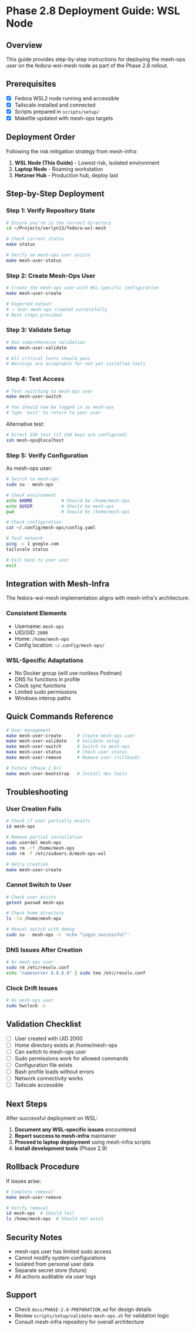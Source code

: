 # Phase 2.8 Deployment Guide: WSL Node

## Overview

This guide provides step-by-step instructions for deploying the mesh-ops user on the fedora-wsl-mesh node as part of the Phase 2.8 rollout.

## Prerequisites

- [x] Fedora WSL2 node running and accessible
- [x] Tailscale installed and connected
- [x] Scripts prepared in `scripts/setup/`
- [x] Makefile updated with mesh-ops targets

## Deployment Order

Following the risk mitigation strategy from mesh-infra:

1. **WSL Node (This Guide)** - Lowest risk, isolated environment
2. **Laptop Node** - Roaming workstation
3. **Hetzner Hub** - Production hub, deploy last

## Step-by-Step Deployment

### Step 1: Verify Repository State

```bash
# Ensure you're in the correct directory
cd ~/Projects/verlyn13/fedora-wsl-mesh

# Check current status
make status

# Verify no mesh-ops user exists
make mesh-user-status
```

### Step 2: Create Mesh-Ops User

```bash
# Create the mesh-ops user with WSL-specific configuration
make mesh-user-create

# Expected output:
# ✓ User mesh-ops created successfully
# Next steps provided
```

### Step 3: Validate Setup

```bash
# Run comprehensive validation
make mesh-user-validate

# All critical tests should pass
# Warnings are acceptable for not-yet-installed tools
```

### Step 4: Test Access

```bash
# Test switching to mesh-ops user
make mesh-user-switch

# You should now be logged in as mesh-ops
# Type 'exit' to return to your user
```

Alternative test:
```bash
# Direct SSH test (if SSH keys are configured)
ssh mesh-ops@localhost
```

### Step 5: Verify Configuration

As mesh-ops user:
```bash
# Switch to mesh-ops
sudo su - mesh-ops

# Check environment
echo $HOME           # Should be /home/mesh-ops
echo $USER           # Should be mesh-ops
pwd                  # Should be /home/mesh-ops

# Check configuration
cat ~/.config/mesh-ops/config.yaml

# Test network
ping -c 1 google.com
tailscale status

# Exit back to your user
exit
```

## Integration with Mesh-Infra

The fedora-wsl-mesh implementation aligns with mesh-infra's architecture:

### Consistent Elements
- Username: `mesh-ops`
- UID/GID: `2000`
- Home: `/home/mesh-ops`
- Config location: `~/.config/mesh-ops/`

### WSL-Specific Adaptations
- No Docker group (will use rootless Podman)
- DNS fix functions in profile
- Clock sync functions
- Limited sudo permissions
- Windows interop paths

## Quick Commands Reference

```bash
# User management
make mesh-user-create      # Create mesh-ops user
make mesh-user-validate    # Validate setup
make mesh-user-switch      # Switch to mesh-ops
make mesh-user-status      # Check user status
make mesh-user-remove      # Remove user (rollback)

# Future (Phase 2.9+)
make mesh-user-bootstrap   # Install dev tools
```

## Troubleshooting

### User Creation Fails

```bash
# Check if user partially exists
id mesh-ops

# Remove partial installation
sudo userdel mesh-ops
sudo rm -rf /home/mesh-ops
sudo rm -f /etc/sudoers.d/mesh-ops-wsl

# Retry creation
make mesh-user-create
```

### Cannot Switch to User

```bash
# Check user exists
getent passwd mesh-ops

# Check home directory
ls -la /home/mesh-ops

# Manual switch with debug
sudo su - mesh-ops -c 'echo "Login successful"'
```

### DNS Issues After Creation

```bash
# As mesh-ops user
sudo rm /etc/resolv.conf
echo "nameserver 8.8.8.8" | sudo tee /etc/resolv.conf
```

### Clock Drift Issues

```bash
# As mesh-ops user
sudo hwclock -s
```

## Validation Checklist

- [ ] User created with UID 2000
- [ ] Home directory exists at /home/mesh-ops
- [ ] Can switch to mesh-ops user
- [ ] Sudo permissions work for allowed commands
- [ ] Configuration file exists
- [ ] Bash profile loads without errors
- [ ] Network connectivity works
- [ ] Tailscale accessible

## Next Steps

After successful deployment on WSL:

1. **Document any WSL-specific issues** encountered
2. **Report success to mesh-infra** maintainer
3. **Proceed to laptop deployment** using mesh-infra scripts
4. **Install development tools** (Phase 2.9)

## Rollback Procedure

If issues arise:

```bash
# Complete removal
make mesh-user-remove

# Verify removal
id mesh-ops  # Should fail
ls /home/mesh-ops  # Should not exist
```

## Security Notes

- mesh-ops user has limited sudo access
- Cannot modify system configurations
- Isolated from personal user data
- Separate secret store (future)
- All actions auditable via user logs

## Support

- Check `docs/PHASE-2.8-PREPARATION.md` for design details
- Review `scripts/setup/validate-mesh-ops.sh` for validation logic
- Consult mesh-infra repository for overall architecture